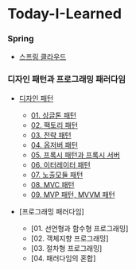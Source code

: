 # Today-I-Learned


### Spring
  - [스프링 클라우드](https://github.com/unie2/Today-I-Learned/blob/main/Spring/%EC%8A%A4%ED%94%84%EB%A7%81%20%ED%81%B4%EB%9D%BC%EC%9A%B0%EB%93%9C.md)


### 디자인 패턴과 프로그래밍 패러다임
  - [디자인 패턴](https://github.com/unie2/Today-I-Learned/tree/main/%EB%94%94%EC%9E%90%EC%9D%B8%20%ED%8C%A8%ED%84%B4%EA%B3%BC%20%ED%94%84%EB%A1%9C%EA%B7%B8%EB%9E%98%EB%B0%8D%20%ED%8C%A8%EB%9F%AC%EB%8B%A4%EC%9E%84/01.%20%EB%94%94%EC%9E%90%EC%9D%B8%20%ED%8C%A8%ED%84%B4)
    - [01. 싱글톤 패턴](https://github.com/unie2/Today-I-Learned/blob/main/%EB%94%94%EC%9E%90%EC%9D%B8%20%ED%8C%A8%ED%84%B4%EA%B3%BC%20%ED%94%84%EB%A1%9C%EA%B7%B8%EB%9E%98%EB%B0%8D%20%ED%8C%A8%EB%9F%AC%EB%8B%A4%EC%9E%84/01.%20%EB%94%94%EC%9E%90%EC%9D%B8%20%ED%8C%A8%ED%84%B4/01.%20%EC%8B%B1%EA%B8%80%ED%86%A4%20%ED%8C%A8%ED%84%B4.md)
    - [02. 팩토리 패턴](https://github.com/unie2/Today-I-Learned/blob/main/%EB%94%94%EC%9E%90%EC%9D%B8%20%ED%8C%A8%ED%84%B4%EA%B3%BC%20%ED%94%84%EB%A1%9C%EA%B7%B8%EB%9E%98%EB%B0%8D%20%ED%8C%A8%EB%9F%AC%EB%8B%A4%EC%9E%84/01.%20%EB%94%94%EC%9E%90%EC%9D%B8%20%ED%8C%A8%ED%84%B4/02.%20%ED%8C%A9%ED%86%A0%EB%A6%AC%20%ED%8C%A8%ED%84%B4.md)
    - [03. 전략 패턴](https://github.com/unie2/Today-I-Learned/blob/main/%EB%94%94%EC%9E%90%EC%9D%B8%20%ED%8C%A8%ED%84%B4%EA%B3%BC%20%ED%94%84%EB%A1%9C%EA%B7%B8%EB%9E%98%EB%B0%8D%20%ED%8C%A8%EB%9F%AC%EB%8B%A4%EC%9E%84/01.%20%EB%94%94%EC%9E%90%EC%9D%B8%20%ED%8C%A8%ED%84%B4/03.%20%EC%A0%84%EB%9E%B5%20%ED%8C%A8%ED%84%B4.md)
    - [04. 옵저버 패턴](https://github.com/unie2/Today-I-Learned/blob/main/%EB%94%94%EC%9E%90%EC%9D%B8%20%ED%8C%A8%ED%84%B4%EA%B3%BC%20%ED%94%84%EB%A1%9C%EA%B7%B8%EB%9E%98%EB%B0%8D%20%ED%8C%A8%EB%9F%AC%EB%8B%A4%EC%9E%84/01.%20%EB%94%94%EC%9E%90%EC%9D%B8%20%ED%8C%A8%ED%84%B4/04.%20%EC%98%B5%EC%A0%80%EB%B2%84%20%ED%8C%A8%ED%84%B4.md)
    - [05. 프록시 패턴과 프록시 서버](https://github.com/unie2/Today-I-Learned/blob/main/%EB%94%94%EC%9E%90%EC%9D%B8%20%ED%8C%A8%ED%84%B4%EA%B3%BC%20%ED%94%84%EB%A1%9C%EA%B7%B8%EB%9E%98%EB%B0%8D%20%ED%8C%A8%EB%9F%AC%EB%8B%A4%EC%9E%84/01.%20%EB%94%94%EC%9E%90%EC%9D%B8%20%ED%8C%A8%ED%84%B4/05.%20%ED%94%84%EB%A1%9D%EC%8B%9C%20%ED%8C%A8%ED%84%B4%EA%B3%BC%20%ED%94%84%EB%A1%9D%EC%8B%9C%20%EC%84%9C%EB%B2%84.md)
    - [06. 이터레이터 패턴](https://github.com/unie2/Today-I-Learned/blob/main/%EB%94%94%EC%9E%90%EC%9D%B8%20%ED%8C%A8%ED%84%B4%EA%B3%BC%20%ED%94%84%EB%A1%9C%EA%B7%B8%EB%9E%98%EB%B0%8D%20%ED%8C%A8%EB%9F%AC%EB%8B%A4%EC%9E%84/01.%20%EB%94%94%EC%9E%90%EC%9D%B8%20%ED%8C%A8%ED%84%B4/06.%20%EC%9D%B4%ED%84%B0%EB%A0%88%EC%9D%B4%ED%84%B0%20%ED%8C%A8%ED%84%B4.md)
    - [07. 노출모듈 패턴](https://github.com/unie2/Today-I-Learned/blob/main/%EB%94%94%EC%9E%90%EC%9D%B8%20%ED%8C%A8%ED%84%B4%EA%B3%BC%20%ED%94%84%EB%A1%9C%EA%B7%B8%EB%9E%98%EB%B0%8D%20%ED%8C%A8%EB%9F%AC%EB%8B%A4%EC%9E%84/01.%20%EB%94%94%EC%9E%90%EC%9D%B8%20%ED%8C%A8%ED%84%B4/07.%20%EB%85%B8%EC%B6%9C%EB%AA%A8%EB%93%88%20%ED%8C%A8%ED%84%B4.md)
    - [08. MVC 패턴](https://github.com/unie2/Today-I-Learned/blob/main/%EB%94%94%EC%9E%90%EC%9D%B8%20%ED%8C%A8%ED%84%B4%EA%B3%BC%20%ED%94%84%EB%A1%9C%EA%B7%B8%EB%9E%98%EB%B0%8D%20%ED%8C%A8%EB%9F%AC%EB%8B%A4%EC%9E%84/01.%20%EB%94%94%EC%9E%90%EC%9D%B8%20%ED%8C%A8%ED%84%B4/08.%20MVC%20%ED%8C%A8%ED%84%B4.md)
    - [09. MVP 패턴, MVVM 패턴](https://github.com/unie2/Today-I-Learned/blob/main/%EB%94%94%EC%9E%90%EC%9D%B8%20%ED%8C%A8%ED%84%B4%EA%B3%BC%20%ED%94%84%EB%A1%9C%EA%B7%B8%EB%9E%98%EB%B0%8D%20%ED%8C%A8%EB%9F%AC%EB%8B%A4%EC%9E%84/01.%20%EB%94%94%EC%9E%90%EC%9D%B8%20%ED%8C%A8%ED%84%B4/09.%20MVP%20%ED%8C%A8%ED%84%B4%2C%20MVVM%20%ED%8C%A8%ED%84%B4.md)

  - [프로그래밍 패러다임]
    - [01. 선언형과 함수형 프로그래밍]
    - [02. 객체지향 프로그래밍]
    - [03. 절차형 프로그래밍]
    - [04. 패러다임의 혼합]
